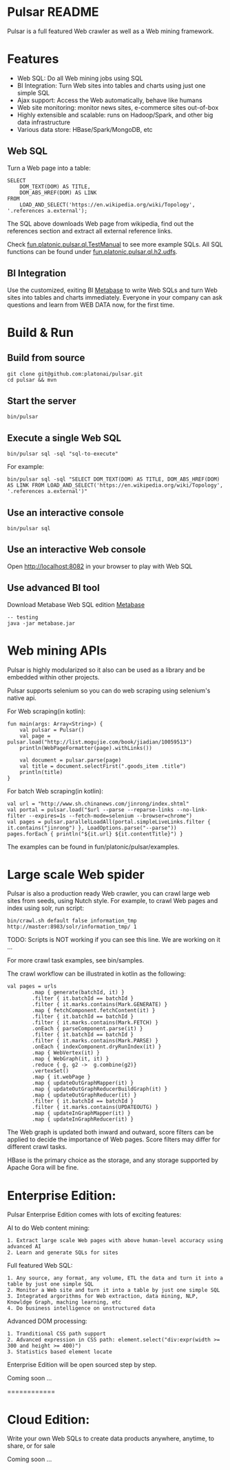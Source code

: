 Pulsar README
===================
Pulsar is a full featured Web crawler as well as a Web mining framework.

# Features
- Web SQL: Do all Web mining jobs using SQL
- BI Integration: Turn Web sites into tables and charts using just one simple SQL
- Ajax support: Access the Web automatically, behave like humans
- Web site monitoring: monitor news sites, e-commerce sites out-of-box
- Highly extensible and scalable: runs on Hadoop/Spark, and other big data infrastructure
- Various data store: HBase/Spark/MongoDB, etc

## Web SQL
Turn a Web page into a table:

    SELECT
        DOM_TEXT(DOM) AS TITLE,
        DOM_ABS_HREF(DOM) AS LINK
    FROM
        LOAD_AND_SELECT('https://en.wikipedia.org/wiki/Topology', '.references a.external');

The SQL above downloads Web page from wikipedia, find out the references section and extract all external reference links.

Check [fun.platonic.pulsar.ql.TestManual](https://github.com/platonai/pulsar/blob/master/pulsar-ql-server/src/test/kotlin/fun/platonic/pulsar/ql/TestManual.kt) to see more example SQLs. All SQL functions can be found under [fun.platonic.pulsar.ql.h2.udfs](https://github.com/platonai/pulsar/tree/master/pulsar-ql-server/src/main/kotlin/fun/platonic/pulsar/ql/h2/udfs).

## BI Integration
Use the customized, exiting BI [Metabase](https://github.com/platonai/metabase) to write Web SQLs and turn 
Web sites into tables and charts immediately.
Everyone in your company can ask questions and learn from WEB DATA now, for the first time.

# Build & Run
## Build from source
    git clone git@github.com:platonai/pulsar.git
    cd pulsar && mvn
## Start the server
    bin/pulsar
## Execute a single Web SQL
    bin/pulsar sql -sql "sql-to-execute"
For example:

    bin/pulsar sql -sql "SELECT DOM_TEXT(DOM) AS TITLE, DOM_ABS_HREF(DOM) AS LINK FROM LOAD_AND_SELECT('https://en.wikipedia.org/wiki/Topology', '.references a.external')"
## Use an interactive console
    bin/pulsar sql
## Use an interactive Web console
Open [http://localhost:8082](http://localhost:8082) in your browser to play with Web SQL

## Use advanced BI tool
Download Metabase Web SQL edition [Metabase](https://github.com/platonai/metabase)

    -- testing
    java -jar metabase.jar

# Web mining APIs
Pulsar is highly modularized so it also can be used as a library and be embedded within other projects.

Pulsar supports selenium so you can do web scraping using selenium's native api.

For Web scraping(in kotlin):

    fun main(args: Array<String>) {
        val pulsar = Pulsar()
        val page = pulsar.load("http://list.mogujie.com/book/jiadian/10059513")
        println(WebPageFormatter(page).withLinks())

        val document = pulsar.parse(page)
        val title = document.selectFirst(".goods_item .title")
        println(title)
    }

For batch Web scraping(in kotlin):

    val url = "http://www.sh.chinanews.com/jinrong/index.shtml"
    val portal = pulsar.load("$url --parse --reparse-links --no-link-filter --expires=1s --fetch-mode=selenium --browser=chrome")
    val pages = pulsar.parallelLoadAll(portal.simpleLiveLinks.filter { it.contains("jinrong") }, LoadOptions.parse("--parse"))
    pages.forEach { println("${it.url} ${it.contentTitle}") }

The examples can be found in fun/platonic/pulsar/examples.

# Large scale Web spider
Pulsar is also a production ready Web crawler, you can crawl large web sites from seeds, using Nutch style.
For example, to crawl Web pages and index using solr, run script:

    bin/crawl.sh default false information_tmp http://master:8983/solr/information_tmp/ 1

TODO: Scripts is NOT working if you can see this line. We are working on it ...

For more crawl task examples, see bin/samples.

The crawl workflow can be illustrated in kotlin as the following:

    val pages = urls
            .map { generate(batchId, it) }
            .filter { it.batchId == batchId }
            .filter { it.marks.contains(Mark.GENERATE) }
            .map { fetchComponent.fetchContent(it) }
            .filter { it.batchId == batchId }
            .filter { it.marks.contains(Mark.FETCH) }
            .onEach { parseComponent.parse(it) }
            .filter { it.batchId == batchId }
            .filter { it.marks.contains(Mark.PARSE) }
            .onEach { indexComponent.dryRunIndex(it) }
            .map { WebVertex(it) }
            .map { WebGraph(it, it) }
            .reduce { g, g2 ->  g.combine(g2)}
            .vertexSet()
            .map { it.webPage }
            .map { updateOutGraphMapper(it) }
            .map { updateOutGraphReducerBuildGraph(it) }
            .map { updateOutGraphReducer(it) }
            .filter { it.batchId == batchId }
            .filter { it.marks.contains(UPDATEOUTG) }
            .map { updateInGraphMapper(it) }
            .map { updateInGraphReducer(it) }

The Web graph is updated both inward and outward, score filters can be applied to decide the importance of Web pages.
Score filters may differ for different crawl tasks.

HBase is the primary choice as the storage, and any storage supported by Apache Gora will be fine.

# Enterprise Edition:

Pulsar Enterprise Edition comes with lots of exciting features:

AI to do Web content mining:
```
1. Extract large scale Web pages with above human-level accuracy using advanced AI
2. Learn and generate SQLs for sites
```

Full featured Web SQL:
```
1. Any source, any format, any volume, ETL the data and turn it into a table by just one simple SQL
2. Monitor a Web site and turn it into a table by just one simple SQL
3. Integrated argorithms for Web extraction, data mining, NLP, Knowldge Graph, maching learning, etc
4. Do business intelligence on unstructured data
```

Advanced DOM processing:
```
1. Tranditional CSS path support
2. Advanced expression in CSS path: element.select("div:expr(width >= 300 and height >= 400)")
3. Statistics based element locate
```

Enterprise Edition will be open sourced step by step.

Coming soon ...

============

# Cloud Edition:

Write your own Web SQLs to create data products anywhere, anytime, to share, or for sale

Coming soon ...
